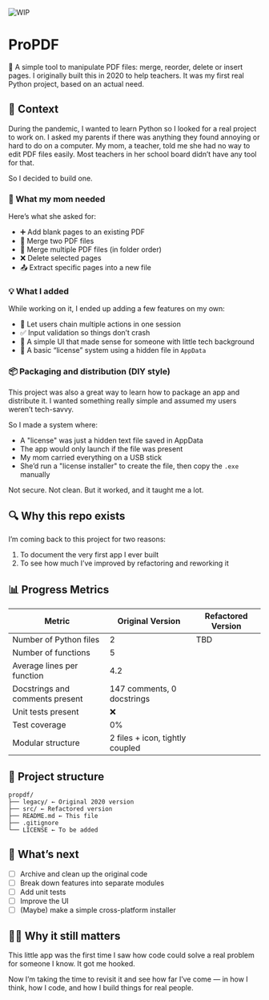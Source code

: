 ![WIP](https://img.shields.io/badge/status-WIP-yellow)

# ProPDF

📎 A simple tool to manipulate PDF files: merge, reorder, delete or insert pages.
I originally built this in 2020 to help teachers. It was my first real Python project, based on an actual need.

## 📖 Context

During the pandemic, I wanted to learn Python so I looked for a real project to work on. I asked my parents if there was anything they found annoying or hard to do on a computer. My mom, a teacher, told me she had no way to edit PDF files easily. Most teachers in her school board didn’t have any tool for that.

So I decided to build one.

### 📝 What my mom needed

Here’s what she asked for:

- ➕ Add blank pages to an existing PDF
- 🔗 Merge two PDF files
- 📂 Merge multiple PDF files (in folder order)
- ❌ Delete selected pages
- 📤 Extract specific pages into a new file

### 💡 What I added

While working on it, I ended up adding a few features on my own:

- 🧮 Let users chain multiple actions in one session
- ✅ Input validation so things don’t crash
- 🧭 A simple UI that made sense for someone with little tech background
- 🔐 A basic “license” system using a hidden file in `AppData`

### 📦 Packaging and distribution (DIY style)

This project was also a great way to learn how to package an app and distribute it. I wanted something really simple and assumed my users weren’t tech-savvy.

So I made a system where:

- A "license" was just a hidden text file saved in AppData
- The app would only launch if the file was present
- My mom carried everything on a USB stick
- She’d run a "license installer" to create the file, then copy the `.exe` manually

Not secure. Not clean. But it worked, and it taught me a lot.

## 🔍 Why this repo exists

I’m coming back to this project for two reasons:

1. To document the very first app I ever built
2. To see how much I’ve improved by refactoring and reworking it

## 📊 Progress Metrics

| Metric                          | Original Version                | Refactored Version |
| ------------------------------- | ------------------------------- | ------------------ |
| Number of Python files          | 2                               | TBD                |
| Number of functions             | 5                               |                    |
| Average lines per function      | 4.2                             |                    |
| Docstrings and comments present | 147 comments, 0 docstrings      |                    |
| Unit tests present              | ❌                              |                    |
| Test coverage                   | 0%                              |                    |
| Modular structure               | 2 files + icon, tightly coupled |                    |

## 📁 Project structure

```
propdf/
├── legacy/ ← Original 2020 version
├── src/ ← Refactored version
├── README.md ← This file
├── .gitignore
└── LICENSE ← To be added
```

## 🚀 What’s next

- [ ] Archive and clean up the original code
- [ ] Break down features into separate modules
- [ ] Add unit tests
- [ ] Improve the UI
- [ ] (Maybe) make a simple cross-platform installer

## 👩‍💻 Why it still matters

This little app was the first time I saw how code could solve a real problem for someone I know. It got me hooked.

Now I’m taking the time to revisit it and see how far I’ve come — in how I think, how I code, and how I build things for real people.
